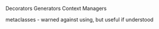 Decorators
Generators
Context Managers

metaclasses - warned against using, but useful if understood